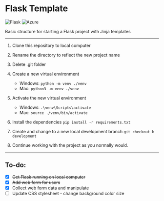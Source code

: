 # Flask Template
![Flask](https://img.shields.io/badge/-Flask-black?logo=flask)
![Azure](https://img.shields.io/badge/-Azure-blue?logo=microsoftazure)

Basic structure for starting a Flask project with Jinja templates

---
1. Clone this repository to local computer

2. Rename the directory to reflect the new project name

3. Delete .git folder

4. Create a new virtual environment 
    - Windows:  ```python -m venv ./venv```
    - Mac:  ```python3 -m venv ./venv```

5. Activate the new virtual environment
   - Windows:  ```.\venv\Scripts\activate```
   - Mac:  ```source ./venv/bin/activate```

6. Install the dependencies ```pip install -r requirements.txt```

7. Create and change to a new local development branch ```git checkout b development```

7. Continue working with the project as you normally would.

---
## To-do: 

- [x] ~~Get Flask running on local computer~~
- [x] ~~Add web form for users~~
- [x] Collect web form data and manipulate
- [ ] Update CSS stylesheet - change background color size
